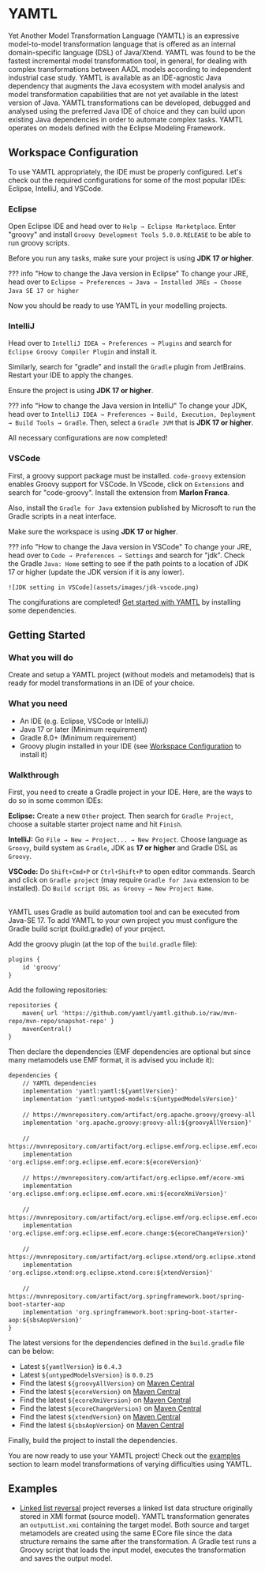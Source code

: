 # YAMTL

Yet Another Model Transformation Language (YAMTL) is an expressive model-to-model transformation language that is offered as an internal domain-specific language (DSL) of Java/Xtend. YAMTL was found to be the fastest incremental model transformation tool, in general, for dealing with complex transformations between AADL models according to independent industrial case study. YAMTL is available as an IDE-agnostic Java dependency that augments the Java ecosystem with model analysis and model transformation capabilities that are not yet available in the latest version of Java. YAMTL transformations can be developed, debugged and analysed using the preferred Java IDE of choice and they can build upon existing Java dependencies in order to automate complex tasks. YAMTL operates on models defined with the Eclipse Modeling Framework.

## Workspace Configuration

To use YAMTL appropriately, the IDE must be properly configured. Let's check out the required configurations for some of the most popular IDEs: Eclipse, IntelliJ, and VSCode.

### Eclipse

Open Eclipse IDE and head over to ```Help → Eclipse Marketplace```. Enter "groovy" and install ``Groovy Development Tools 5.0.0.RELEASE`` to be able to run groovy scripts.

Before you run any tasks, make sure your project is using **JDK 17 or higher**.

??? info "How to change the Java version in Eclipse"
    To change your JRE, head over to ``Eclipse → Preferences → Java → Installed JREs → Choose Java SE 17 or higher``

Now you should be ready to use YAMTL in your modelling projects.

### IntelliJ

Head over to ``IntelliJ IDEA → Preferences → Plugins`` and search for ``Eclipse Groovy Compiler Plugin`` and install it.

Similarly, search for "gradle" and install the ``Gradle`` plugin from JetBrains. Restart your IDE to apply the changes.

Ensure the project is using **JDK 17 or higher**.

??? info "How to change the Java version in IntelliJ"
    To change your JDK, head over to ``IntelliJ IDEA → Preferences → Build, Execution, Deployment → Build Tools → Gradle``. Then, select a ``Gradle JVM`` that is **JDK 17 or higher**.

All necessary configurations are now completed!

### VSCode

First, a groovy support package must be installed. ``code-groovy`` extension enables Groovy support for VSCode. In VScode, click on ``Extensions`` and search for "code-groovy". Install the extension from **Marlon Franca**.

Also, install the ``Gradle for Java`` extension published by Microsoft to run the Gradle scripts in a neat interface.

Make sure the workspace is using **JDK 17 or higher**.

??? info "How to change the Java version in VSCode"
    To change your JRE, head over to ``Code → Preferences → Settings`` and search for "jdk". Check the Gradle ``Java: Home`` setting to see if the path points to a location of JDK 17 or higher (update the JDK version if it is any lower).

    ![JDK setting in VSCode](assets/images/jdk-vscode.png)

The congifurations are completed! [Get started with YAMTL](#getting-started) by installing some dependencies.

## Getting Started

### What you will do

Create and setup a YAMTL project (without models and metamodels) that is ready for model transformations in an IDE of your choice.

### What you need

* An IDE (e.g. Eclipse, VSCode or IntelliJ)
* Java 17 or later (Minimum requirement)
* Gradle 8.0+ (Minimum requirement)
* Groovy plugin installed in your IDE (see [Workspace Configuration](#workspace-configuration) to install it)

### Walkthrough

First, you need to create a Gradle project in your IDE. Here, are the ways to do so in some common IDEs:

**Eclipse:** Create a new `Other` project. Then search for `Gradle Project`, choose a suitable starter project name and hit ``Finish``.

**IntelliJ:** Go ``File → New → Project... → New Project``. Choose language as ``Groovy``, build system as ``Gradle``, JDK as **17 or higher** and Gradle DSL as ``Groovy``. 

**VSCode:** Do ``Shift+Cmd+P`` or ``Ctrl+Shift+P`` to open editor commands. Search and click on ``Gradle project`` (may require `Gradle for Java` extension to be installed). Do ``Build script DSL as Groovy → New Project Name``. <br><br>

YAMTL uses Gradle as build automation tool and can be executed from Java-SE 17. To add YAMTL to your own project you must configure the Gradle build script (build.gradle) of your project.

Add the groovy plugin (at the top of the ``build.gradle`` file):
```
plugins {
    id 'groovy'
}
```

Add the following repositories:
```
repositories {
	maven{ url 'https://github.com/yamtl/yamtl.github.io/raw/mvn-repo/mvn-repo/snapshot-repo' }
	mavenCentral()
}
```

Then declare the dependencies (EMF dependencies are optional but since many metamodels use EMF format, it is advised you include it):
```
dependencies {
    // YAMTL dependencies
    implementation 'yamtl:yamtl:${yamtlVersion}'
    implementation 'yamtl:untyped-models:${untypedModelsVersion}'

    // https://mvnrepository.com/artifact/org.apache.groovy/groovy-all
    implementation 'org.apache.groovy:groovy-all:${groovyAllVersion}'

    // https://mvnrepository.com/artifact/org.eclipse.emf/org.eclipse.emf.ecore
    implementation 'org.eclipse.emf:org.eclipse.emf.ecore:${ecoreVersion}'

    // https://mvnrepository.com/artifact/org.eclipse.emf/ecore-xmi
    implementation 'org.eclipse.emf:org.eclipse.emf.ecore.xmi:${ecoreXmiVersion}'

    // https://mvnrepository.com/artifact/org.eclipse.emf/org.eclipse.emf.ecore.change
    implementation 'org.eclipse.emf:org.eclipse.emf.ecore.change:${ecoreChangeVersion}'

    // https://mvnrepository.com/artifact/org.eclipse.xtend/org.eclipse.xtend.core
    implementation 'org.eclipse.xtend:org.eclipse.xtend.core:${xtendVersion}'

    // https://mvnrepository.com/artifact/org.springframework.boot/spring-boot-starter-aop
    implementation 'org.springframework.boot:spring-boot-starter-aop:${sbsAopVersion}'
}
```

The latest versions for the dependencies defined in the ``build.gradle`` file can be below:

* Latest ``${yamtlVersion}`` is ``0.4.3``
* Latest ``${untypedModelsVersion}`` is ``0.0.25``
* Find the latest ``${groovyAllVersion}`` on [Maven Central](https://mvnrepository.com/artifact/org.apache.groovy/groovy-all)
* Find the latest ``${ecoreVersion}`` on [Maven Central](https://mvnrepository.com/artifact/org.eclipse.emf/org.eclipse.emf.ecore)
* Find the latest ``${ecoreXmiVersion}`` on [Maven Central](https://mvnrepository.com/artifact/org.eclipse.emf/ecore-xmi)
* Find the latest ``${ecoreChangeVersion}`` on [Maven Central](https://mvnrepository.com/artifact/org.eclipse.emf/org.eclipse.emf.ecore.change)
* Find the latest ``${xtendVersion}`` on [Maven Central](https://mvnrepository.com/artifact/org.eclipse.xtend/org.eclipse.xtend.core)
* Find the latest ``${sbsAopVersion}`` on [Maven Central](https://mvnrepository.com/artifact/org.springframework.boot/spring-boot-starter-aop)

Finally, build the project to install the dependencies. 

You are now ready to use your YAMTL project! Check out the [examples](#examples) section to learn model transformations of varying difficulties using YAMTL.

## Examples

* [Linked list reversal](examples/linked-list-reversal-example.md) project reverses a linked list data structure originally stored in XMI format (source model). YAMTL transformation generates an ``outputList.xmi`` containing the target model. Both source and target metamodels are created using the same ECore file since the data structure remains the same after the transformation. A Gradle test runs a Groovy script that loads the input model, executes the transformation and saves the output model.